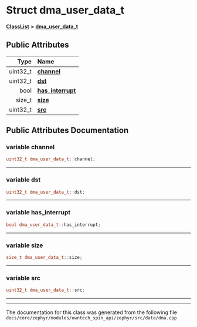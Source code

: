

# Struct dma\_user\_data\_t



[**ClassList**](annotated.md) **>** [**dma\_user\_data\_t**](structdma__user__data__t.md)


























## Public Attributes

| Type | Name |
| ---: | :--- |
|  uint32\_t | [**channel**](#variable-channel)  <br> |
|  uint32\_t | [**dst**](#variable-dst)  <br> |
|  bool | [**has\_interrupt**](#variable-has_interrupt)  <br> |
|  size\_t | [**size**](#variable-size)  <br> |
|  uint32\_t | [**src**](#variable-src)  <br> |












































## Public Attributes Documentation




### variable channel 

```C++
uint32_t dma_user_data_t::channel;
```




<hr>



### variable dst 

```C++
uint32_t dma_user_data_t::dst;
```




<hr>



### variable has\_interrupt 

```C++
bool dma_user_data_t::has_interrupt;
```




<hr>



### variable size 

```C++
size_t dma_user_data_t::size;
```




<hr>



### variable src 

```C++
uint32_t dma_user_data_t::src;
```




<hr>

------------------------------
The documentation for this class was generated from the following file `docs/core/zephyr/modules/owntech_spin_api/zephyr/src/data/dma.cpp`

